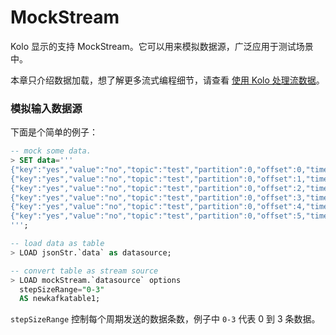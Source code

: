 # MockStream

Kolo 显示的支持 MockStream。它可以用来模拟数据源，广泛应用于测试场景中。

本章只介绍数据加载，想了解更多流式编程细节，请查看 [使用 Kolo 处理流数据](/kolo-lang/zh-cn/streaming/README.md)。

### 模拟输入数据源

下面是个简单的例子：

```sql
-- mock some data.
> SET data='''
{"key":"yes","value":"no","topic":"test","partition":0,"offset":0,"timestamp":"2008-01-24 18:01:01.001","timestampType":0}
{"key":"yes","value":"no","topic":"test","partition":0,"offset":1,"timestamp":"2008-01-24 18:01:01.002","timestampType":0}
{"key":"yes","value":"no","topic":"test","partition":0,"offset":2,"timestamp":"2008-01-24 18:01:01.003","timestampType":0}
{"key":"yes","value":"no","topic":"test","partition":0,"offset":3,"timestamp":"2008-01-24 18:01:01.003","timestampType":0}
{"key":"yes","value":"no","topic":"test","partition":0,"offset":4,"timestamp":"2008-01-24 18:01:01.003","timestampType":0}
{"key":"yes","value":"no","topic":"test","partition":0,"offset":5,"timestamp":"2008-01-24 18:01:01.003","timestampType":0}
''';

-- load data as table
> LOAD jsonStr.`data` as datasource;

-- convert table as stream source
> LOAD mockStream.`datasource` options
  stepSizeRange="0-3"
  AS newkafkatable1;
```
`stepSizeRange` 控制每个周期发送的数据条数，例子中 `0-3` 代表 0 到 3 条数据。